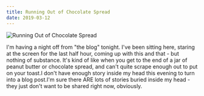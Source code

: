 ```yaml
---
title: Running Out of Chocolate Spread
date: 2019-03-12
---
```


![Running Out of Chocolate Spread](https://source.unsplash.com/0gkw_9fy0eQ/1600x900)

I'm having a night off from "the blog" tonight. I've been sitting here, staring at the screen for the last half hour, coming up with this and that - but nothing of substance. It's kind of like when you get to the end of a jar of peanut butter or chocolate spread, and can't quite scrape enough out to put on your toast.I don't have enough story inside my head this evening to turn into a blog post.I'm sure there ARE lots of stories buried inside my head - they just don't want to be shared right now, obviously.